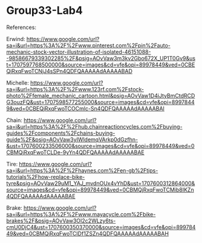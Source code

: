 # Group33-Lab4
References: 

Erwind: https://www.google.com/url?sa=i&url=https%3A%2F%2Fwww.pinterest.com%2Fpin%2Fauto-mechanic-stock-vector-illustration-of-isolated-46151088--98586679339302285%2F&psig=AOvVaw3m3kv2Gbo672X_UP1T0Gv9&ust=1707597768500000&source=images&cd=vfe&opi=89978449&ved=0CBEQjRxqFwoTCNjJ4sSPn4QDFQAAAAAdAAAAABAD

Michelle: https://www.google.com/url?sa=i&url=https%3A%2F%2Fwww.123rf.com%2Fstock-photo%2Ffemale_mechanic_cartoon.html&psig=AOvVaw1D4iJtyBmCtdRCDG3ouzFQ&ust=1707598577255000&source=images&cd=vfe&opi=89978449&ved=0CBEQjRxqFwoTCOCmlc-Sn4QDFQAAAAAdAAAAABAI

Chain: https://www.google.com/url?sa=i&url=https%3A%2F%2Fhub.chainreactioncycles.com%2Fbuying-guides%2Fcomponents%2Fchains-buying-guide%2F&psig=AOvVaw3yIWldemqVArkp0dGzfhn-&ust=1707600233506000&source=images&cd=vfe&opi=89978449&ved=0CBMQjRxqFwoTCLDe-9yYn4QDFQAAAAAdAAAAABAE

Tire: https://www.google.com/url?sa=i&url=https%3A%2F%2Fhaynes.com%2Fen-gb%2Ftips-tutorials%2Fhow-replace-bike-tyre&psig=AOvVaw29uM1_YAJ_mvdnOUx4vYhD&ust=1707600312864000&source=images&cd=vfe&opi=89978449&ved=0CBMQjRxqFwoTCMib8IKZn4QDFQAAAAAdAAAAABAE

Brake: https://www.google.com/url?sa=i&url=https%3A%2F%2Fwww.mayacycle.com%2Fbike-brakes%2F&psig=AOvVaw3OI2c2WLzy6ts-cmU0DjC4&ust=1707600350370000&source=images&cd=vfe&opi=89978449&ved=0CBMQjRxqFwoTCIDf1ZSZn4QDFQAAAAAdAAAAABAH

